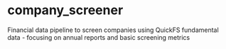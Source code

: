 # company_screener
Financial data pipeline to screen companies using QuickFS fundamental data - focusing on annual reports and basic screening metrics
